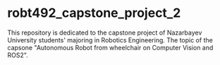 # robt492_capstone_project_2
This repository is dedicated to the capstone project of Nazarbayev University students' majoring in Robotics Engineering. The topic of the capsone "Autonomous Robot from wheelchair on Computer Vision and ROS2".
